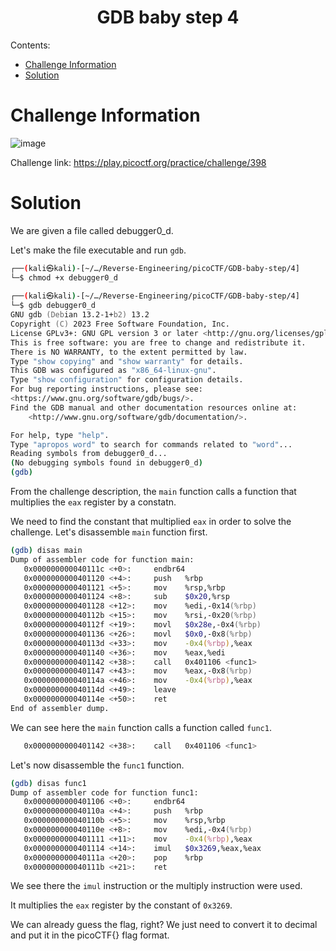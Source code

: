 <h1 align="center">GDB baby step 4</h1>

Contents:
- [Challenge Information](#challenge-information)
- [Solution](#solution)

# Challenge Information

![image](https://github.com/user-attachments/assets/efb7ce7a-e512-4914-b0eb-5d8e2242efa7)

Challenge link: https://play.picoctf.org/practice/challenge/398

# Solution

We are given a file called debugger0_d.<br/>

Let's make the file executable and run `gdb`.

```zsh
┌──(kali㉿kali)-[~/…/Reverse-Engineering/picoCTF/GDB-baby-step/4]
└─$ chmod +x debugger0_d
                                                                                              
┌──(kali㉿kali)-[~/…/Reverse-Engineering/picoCTF/GDB-baby-step/4]
└─$ gdb debugger0_d 
GNU gdb (Debian 13.2-1+b2) 13.2
Copyright (C) 2023 Free Software Foundation, Inc.
License GPLv3+: GNU GPL version 3 or later <http://gnu.org/licenses/gpl.html>
This is free software: you are free to change and redistribute it.
There is NO WARRANTY, to the extent permitted by law.
Type "show copying" and "show warranty" for details.
This GDB was configured as "x86_64-linux-gnu".
Type "show configuration" for configuration details.
For bug reporting instructions, please see:
<https://www.gnu.org/software/gdb/bugs/>.
Find the GDB manual and other documentation resources online at:
    <http://www.gnu.org/software/gdb/documentation/>.

For help, type "help".
Type "apropos word" to search for commands related to "word"...
Reading symbols from debugger0_d...
(No debugging symbols found in debugger0_d)
(gdb)
```

From the challenge description, the `main` function calls a function that multiplies the `eax` register by a constatn.

We need to find the constant that multiplied `eax` in order to solve the challenge. Let's disassemble `main` function first.

```zsh
(gdb) disas main
Dump of assembler code for function main:
   0x000000000040111c <+0>:     endbr64
   0x0000000000401120 <+4>:     push   %rbp
   0x0000000000401121 <+5>:     mov    %rsp,%rbp
   0x0000000000401124 <+8>:     sub    $0x20,%rsp
   0x0000000000401128 <+12>:    mov    %edi,-0x14(%rbp)
   0x000000000040112b <+15>:    mov    %rsi,-0x20(%rbp)
   0x000000000040112f <+19>:    movl   $0x28e,-0x4(%rbp)
   0x0000000000401136 <+26>:    movl   $0x0,-0x8(%rbp)
   0x000000000040113d <+33>:    mov    -0x4(%rbp),%eax
   0x0000000000401140 <+36>:    mov    %eax,%edi
   0x0000000000401142 <+38>:    call   0x401106 <func1>
   0x0000000000401147 <+43>:    mov    %eax,-0x8(%rbp)
   0x000000000040114a <+46>:    mov    -0x4(%rbp),%eax
   0x000000000040114d <+49>:    leave
   0x000000000040114e <+50>:    ret
End of assembler dump.
```

We can see here the `main` function calls a function called `func1`.

```zsh
   0x0000000000401142 <+38>:    call   0x401106 <func1>
```

Let's now disassemble the `func1` function.

```zsh
(gdb) disas func1
Dump of assembler code for function func1:
   0x0000000000401106 <+0>:     endbr64
   0x000000000040110a <+4>:     push   %rbp
   0x000000000040110b <+5>:     mov    %rsp,%rbp
   0x000000000040110e <+8>:     mov    %edi,-0x4(%rbp)
   0x0000000000401111 <+11>:    mov    -0x4(%rbp),%eax
   0x0000000000401114 <+14>:    imul   $0x3269,%eax,%eax
   0x000000000040111a <+20>:    pop    %rbp
   0x000000000040111b <+21>:    ret
```

We see there the `imul` instruction or the multiply instruction were used.

It multiplies the `eax` register by the constant of `0x3269`.

We can already guess the flag, right? We just need to convert it to decimal and put it in the picoCTF{} flag format.
